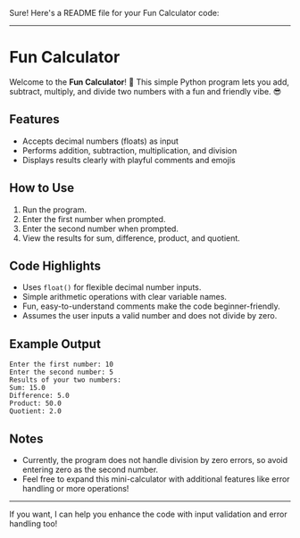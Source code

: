 Sure! Here's a README file for your Fun Calculator code:

***

# Fun Calculator

Welcome to the **Fun Calculator**! 🎉 This simple Python program lets you add, subtract, multiply, and divide two numbers with a fun and friendly vibe. 😎

## Features

- Accepts decimal numbers (floats) as input
- Performs addition, subtraction, multiplication, and division
- Displays results clearly with playful comments and emojis

## How to Use

1. Run the program.
2. Enter the first number when prompted.
3. Enter the second number when prompted.
4. View the results for sum, difference, product, and quotient.

## Code Highlights

- Uses `float()` for flexible decimal number inputs.
- Simple arithmetic operations with clear variable names.
- Fun, easy-to-understand comments make the code beginner-friendly.
- Assumes the user inputs a valid number and does not divide by zero.

## Example Output

```
Enter the first number: 10
Enter the second number: 5
Results of your two numbers:
Sum: 15.0
Difference: 5.0
Product: 50.0
Quotient: 2.0
```

## Notes

- Currently, the program does not handle division by zero errors, so avoid entering zero as the second number.
- Feel free to expand this mini-calculator with additional features like error handling or more operations!

***

If you want, I can help you enhance the code with input validation and error handling too!

